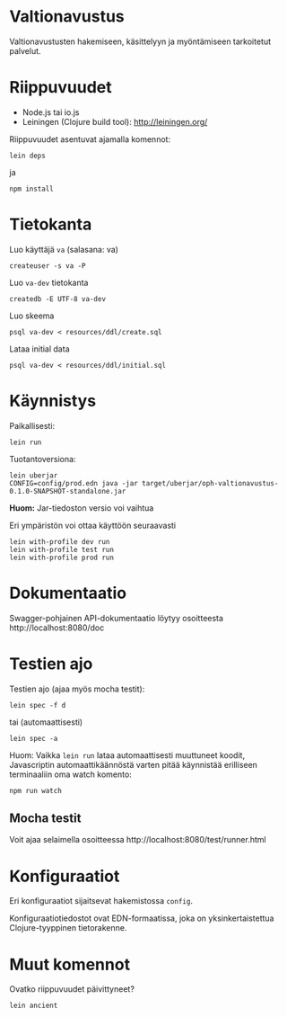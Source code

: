 # Valtionavustus

Valtionavustusten hakemiseen, käsittelyyn ja myöntämiseen tarkoitetut palvelut.

# Riippuvuudet

* Node.js tai io.js
* Leiningen (Clojure build tool): http://leiningen.org/

Riippuvuudet asentuvat ajamalla komennot:

    lein deps

ja

    npm install

# Tietokanta

Luo käyttäjä ```va``` (salasana: va)

    createuser -s va -P

Luo ```va-dev``` tietokanta

    createdb -E UTF-8 va-dev

Luo skeema

    psql va-dev < resources/ddl/create.sql

Lataa initial data

    psql va-dev < resources/ddl/initial.sql

# Käynnistys

Paikallisesti:

    lein run

Tuotantoversiona:

    lein uberjar
    CONFIG=config/prod.edn java -jar target/uberjar/oph-valtionavustus-0.1.0-SNAPSHOT-standalone.jar

**Huom:** Jar-tiedoston versio voi vaihtua

Eri ympäristön voi ottaa käyttöön seuraavasti

    lein with-profile dev run
    lein with-profile test run
    lein with-profile prod run

# Dokumentaatio

Swagger-pohjainen API-dokumentaatio löytyy osoitteesta http://localhost:8080/doc

# Testien ajo

Testien ajo (ajaa myös mocha testit):

    lein spec -f d

tai (automaattisesti)

    lein spec -a

Huom: Vaikka ```lein run``` lataa automaattisesti muuttuneet koodit,
Javascriptin automaattikäännöstä varten pitää käynnistää erilliseen
terminaaliin oma watch komento:

    npm run watch

## Mocha testit

Voit ajaa selaimella osoitteessa http://localhost:8080/test/runner.html

# Konfiguraatiot

Eri konfiguraatiot sijaitsevat hakemistossa ```config```.

Konfiguraatiotiedostot ovat EDN-formaatissa, joka on yksinkertaistettua
Clojure-tyyppinen tietorakenne.

# Muut komennot

Ovatko riippuvuudet päivittyneet?

    lein ancient

